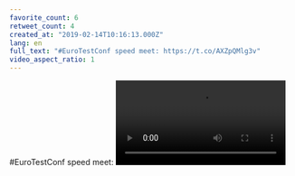 ```yaml
---
favorite_count: 6
retweet_count: 4
created_at: "2019-02-14T10:16:13.000Z"
lang: en
full_text: "#EuroTestConf speed meet: https://t.co/AXZpQMlg3v"
video_aspect_ratio: 1
---
```


#EuroTestConf speed meet:
![Embedded Video](https://twitter-media-coderbyheart.s3.eu-north-1.amazonaws.com/1095990085860900864-c7eZ17DXE1PPtfup.mp4)
